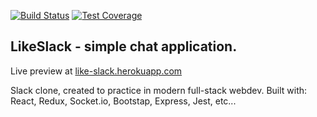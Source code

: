 [![Build Status](https://travis-ci.org/mput/LikeSlack.svg?branch=master)](https://travis-ci.org/mput/LikeSlack)
[![Test Coverage](https://api.codeclimate.com/v1/badges/719862c77e4122e55387/test_coverage)](https://codeclimate.com/github/mput/LikeSlack/test_coverage)

## LikeSlack - simple chat application.
Live preview at [like-slack.herokuapp.com](https://like-slack.herokuapp.com/)

Slack clone, created to practice in modern full-stack webdev.
Built with: React, Redux, Socket.io, Bootstap,  Express, Jest, etc...
